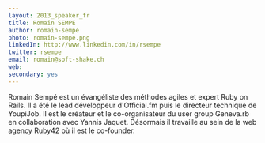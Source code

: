 ```yaml
---
layout: 2013_speaker_fr
title: Romain SEMPE
author: romain-sempe
photo: romain-sempe.png
linkedIn: http://www.linkedin.com/in/rsempe
twitter: rsempe
email: romain@soft-shake.ch
web:
secondary: yes
---
```


Romain Sempé est un évangéliste des méthodes agiles et expert Ruby on Rails. Il a été le lead développeur d'Official.fm puis le directeur technique de YoupiJob. Il est le créateur et le co-organisateur du user group Geneva.rb en collaboration avec Yannis Jaquet.
Désormais il travaille au sein de la web agency Ruby42 où il est le co-founder.
